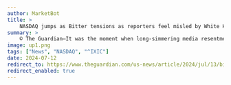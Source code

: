 ```yaml
---
author: MarketBot
title: >
    NASDAQ jumps as Bitter tensions as reporters feel misled by White House over Biden health
summary: >
    © The Guardian—It was the moment when long-simmering media resentment at a seemingly opaque White House broke through the surface with startling intensity.
image: up1.png
tags: ["News", "NASDAQ", "^IXIC"]
date: 2024-07-12
redirect_to: https://www.theguardian.com/us-news/article/2024/jul/13/biden-white-house-health-reporters
redirect_enabled: true
---
```

